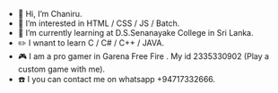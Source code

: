 - 👋 Hi, I’m Chaniru.
- 👀 I’m interested in HTML / CSS / JS / Batch.
- 🌱 I’m currently learning at D.S.Senanayake College in Sri Lanka.
- ✏️ I wnant to learn C / C# / C++ / JAVA.
- 🎮 I am a pro gamer in Garena Free Fire . My id 2335330902 (Play a custom game with me).
- ☎️ I you can contact me on whatsapp +94717332666.

<!---
Chaniru22/Chaniru22 is a ✨ special ✨ repository because its `README.md` (this file) appears on your GitHub profile.
You can click the Preview link to take a look at your changes.
--->
